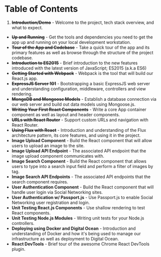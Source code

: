 # Table of Contents

 1. **~~Introduction/Demo~~** - Welcome to the project, tech stack overview, and what to expect.
 * **~~Up and Running~~** - Get the tools and dependencies you need to get the app up and running on your local development workstation.
 * **~~Tour of the App and Codebase~~** - Take a quick tour of the app and its primary features as well as browse through the structure of the project codebase.
 * **~~Introduction to ES2015~~** - Brief introduction to the new features introduced with the latest version of JavaScript; ES2015 (a.k.a ES6)
 * **~~Getting Started with Webpack~~** - Webpack is the tool that will build our React.js app.
 * **~~ExpressJS Server 101~~** - Bootstrapping a basic ExpressJS web server and understanding configuration, middleware, controllers and view rendering.
 * **~~MongoDB and Mongoose Models~~** - Establish a database connection via our web server and build out data models using Mongoose.js.
 * **~~Writing Your First React Components~~** - Write a core App container component as well as layout and header components.
 * **~~URLs with React Router~~** - Support custom URLs and navigation with React Router.
 * **~~Using Flux with React~~** - Introduction and understanding of the Flux architecture pattern, its core features, and using it in the project.
 * **Image Upload Component** - Build the React component that will allow users to upload an image to the site.
 * **Image Upload API Endpoint** - The associated API endpoint that the image upload component communicates with.
 * **Image Search Component** - Build the React component that allows users to type into a search input field and perform a filter of images by tag.
 * **Image Search API Endpoints** - The associated API endpoints that the search component requires.
 * **User Authentication Component** - Build the React component that will handle user login via Social Networking sites.
 * **User Authentication w/ Passport.js** - Use Passport.js to enable Social Networking user registration and login.
 * **Unit Testing React.js Components** - Use shallow rendering to test React components.
 * **Unit Testing Node.js Modules** - Writing unit tests for your Node.js controllers.
 * **Deploying using Docker and Digital Ocean** - Introduction and understanding of Docker and how it's being used to manage our infrastructure as well as deployment to Digital Ocean.
 * **React DevTools** - Brief tour of the awesome Chrome React DevTools plugin.
